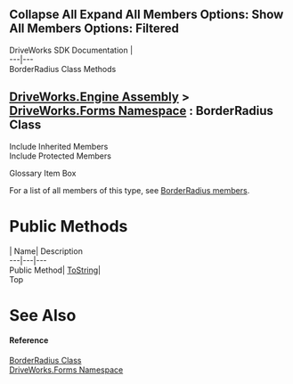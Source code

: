 Collapse All Expand All Members Options: Show All  Members Options: Filtered   
---  
DriveWorks SDK Documentation  |   
---|---  
BorderRadius Class Methods   
  
[DriveWorks.Engine Assembly](topic2156.md) > [DriveWorks.Forms Namespace](topic7266.md) : BorderRadius Class  
---  
  
Include Inherited Members    
Include Protected Members    


Glossary Item Box

For a list of all members of this type, see [BorderRadius members](topic7329.md).

# Public Methods

| Name| Description  
---|---|---  
Public Method| [ToString](topic7335.md)|   
Top

# See Also

#### Reference

[BorderRadius Class](topic7328.md)   
[DriveWorks.Forms Namespace](topic7266.md)


